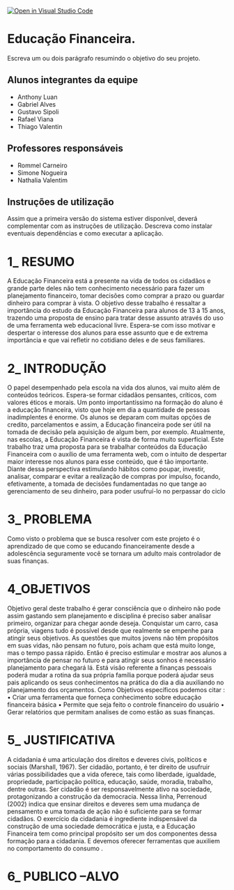 [![Open in Visual Studio Code](https://classroom.github.com/assets/open-in-vscode-f059dc9a6f8d3a56e377f745f24479a46679e63a5d9fe6f495e02850cd0d8118.svg)](https://classroom.github.com/online_ide?assignment_repo_id=454208&assignment_repo_type=GroupAssignmentRepo)
# Educação Financeira.

Escreva um ou dois  parágrafo resumindo o objetivo do seu projeto.

## Alunos integrantes da equipe

* Anthony Luan
* Gabriel Alves
* Gustavo Sipoli
* Rafael Viana
* Thiago Valentin

## Professores responsáveis

* Rommel Carneiro
* Simone Nogueira
* Nathalia Valentim

## Instruções de utilização

Assim que a primeira versão do sistema estiver disponível, deverá complementar com as instruções de utilização. Descreva como instalar eventuais dependências e como executar a aplicação.

# 1_ RESUMO
A Educação Financeira está a presente na vida de todos os cidadãos e grande parte deles não tem conhecimento necessário  para fazer um planejamento financeiro, tomar decisões como comprar a prazo ou guardar dinheiro para comprar  à vista. O objetivo desse trabalho é ressaltar a importância do estudo da  Educação Financeira para alunos de 13 à 15 anos, trazendo uma proposta de ensino para tratar desse assunto através do uso de uma  ferramenta web educacional livre. Espera-se com isso motivar e despertar o interesse dos alunos para esse assunto que e de extrema importância  e que vai refletir no cotidiano deles e de seus familiares.
# 2_  INTRODUÇÃO
O papel desempenhado pela escola na vida dos alunos, vai muito além de conteúdos teóricos. Espera-se formar cidadãos pensantes, críticos, com valores éticos e morais. Um ponto importantíssimo na formação do aluno é a educação financeira, visto que hoje em dia a quantidade de pessoas inadimplentes é enorme. Os alunos se deparam com muitas opções de credito, parcelamentos e assim, a Educação financeira pode ser útil na tomada de decisão pela aquisição de algum bem, por exemplo. Atualmente, nas escolas, a Educação Financeira é vista de forma muito superficial. Este trabalho traz uma proposta para se trabalhar conteúdos da Educação Financeira com o auxílio de uma ferramenta web, com o intuito de despertar maior interesse nos alunos para esse conteúdo, que é  tão importante. Diante dessa perspectiva estimulando hábitos como poupar, investir, analisar, comparar e evitar a realização de compras por impulso, focando, efetivamente, a tomada de decisões fundamentadas no que tange ao gerenciamento de seu dinheiro, para poder usufruí-lo no perpassar do ciclo 
# 3_ PROBLEMA
Como visto o problema que se busca resolver com este projeto é o aprendizado de que como se educando financeiramente desde a adolescência seguramente você se tornara um adulto mais controlador de suas finanças.
# 4_OBJETIVOS
Objetivo geral deste trabalho é gerar consciência que o dinheiro não pode assim gastando sem planejamento e disciplina é preciso saber analisar primeiro, organizar para chegar aonde deseja. Conquistar um carro, casa própria, viagens tudo é possível desde que realmente se empenhe para atingir seus objetivos.
As questões que muitos jovens não têm propósitos em suas vidas, não pensam no futuro, pois acham que está muito longe, mas o tempo passa rápido.
Então é preciso estimular e mostrar aos alunos a importância de pensar no futuro e para atingir seus sonhos é necessário planejamento para chegará lá.
Está visão referente a finanças pessoais poderá mudar a rotina da sua própria família porque poderá ajudar seus pais aplicando os seus conhecimentos na prática do dia a dia auxiliando no planejamento dos orçamentos.
Como Objetivos específicos podemos citar :
•	Criar uma ferramenta que forneça conhecimento sobre educação financeira básica
•	Permite que seja feito o controle financeiro do usuário 
•	Gerar relatórios que permitam analises de como estão as suas finanças.
# 5_ JUSTIFICATIVA  
A cidadania é uma articulação dos direitos e deveres civis, políticos e sociais (Marshall, 1967). Ser cidadão, portanto, é ter direito de usufruir várias possibilidades que a vida oferece, tais como liberdade, igualdade, propriedade, participação política, educação, saúde, moradia, trabalho, dentre outras. Ser cidadão é ser responsavelmente ativo na sociedade, protagonizando a construção da democracia. Nessa linha, Perrenoud (2002) indica que ensinar direitos e deveres sem uma mudança de pensamento e uma tomada de ação não é suficiente para se formar cidadãos. 
O exercício da cidadania é ingrediente indispensável da construção de uma sociedade democrática e justa, e a Educação Financeira tem como principal propósito ser um dos componentes dessa formação para a cidadania. E devemos oferecer ferramentas que auxiliem no comportamento do consumo .  
#  6_ PUBLICO –ALVO 


